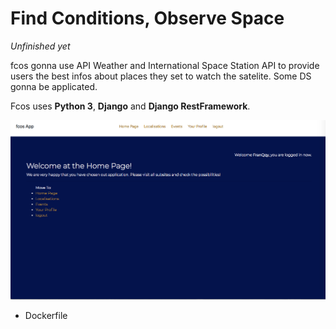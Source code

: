 # Find Conditions, Observe Space

*Unfinished yet*

fcos gonna use API Weather and International Space Station API to provide users the best infos about places they set to watch the satelite. Some DS gonna be applicated.

Fcos uses **Python 3**, **Django** and **Django RestFramework**.

<kbd>![fcos App](https://github.com/FranQyy/fcos/blob/master/fcos_app_screenshot.png)</kbd>


+ Dockerfile

